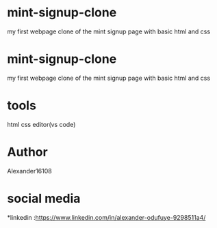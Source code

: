 
# mint-signup-clone 

my first webpage clone of the mint signup page with basic html and css 

# mint-signup-clone


my first webpage clone of the mint signup page with basic html and css

# tools

html
css
editor(vs code)

# Author
Alexander16108

# social media 

*linkedin :https://www.linkedin.com/in/alexander-odufuye-9298511a4/

